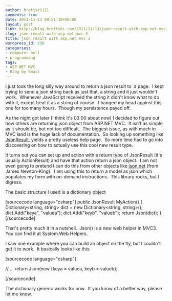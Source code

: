```yaml
---
author: brettski111
comments: true
date: 2011-11-13 09:51:10+00:00
layout: post
link: http://blog.brettski.com/2011/11/13/json-result-with-asp-net-mvc-3/
slug: json-result-with-asp-net-mvc-3
title: json result with asp.net mvc 3
wordpress_id: 550
categories:
- computer hell
- programming
tags:
- ASP.NET MVC
- Blog by Email
---
```


I just took the long silly way around to return a json result to  a page.  I kept trying to send a json string back as just that, a string and it just wouldn't work.  Whenever JavaScript received the string it didn't know what to do with it, except treat it as a string of course.  I banged my head against this one for too many hours.  Though my persistence payed off.

As the night got later (I think it's 03:00 about now) I decided to figure out how others are returning json object from ASP.NET MVC.  It isn't as simple as it should be, but not too difficult.  The biggest issue, as with much in MVC land is the huge lack of documentation.  So looking up something like [JsonResult](http://msdn.microsoft.com/en-us/library/system.web.mvc.jsonresult.aspx), yields a pretty useless help page.  So more time had to go into discovering on how to actually use this cool new result type.

It turns out you can set up and action with a return type of JsonResult (it's usually ActionResult) and have that action return a json object.  I am not even going to pretend I can do this from other objects like [json.net](http://james.newtonking.com/pages/json-net.aspx) (from James Newton-King).  I am using this to return a model as json which populates my form with on-demand instructions.  This library rocks, but I digress.

The basic structure I used is a dictionary object

[sourcecode language="csharp"]
public JsonResult MyAction()
{
  Dictionary<string, string> dict = new Dictionary<string, string>();
  dict.Add("keya", "valuea");
  dict.Add("keyb", "valueb");
  return Json(dict);
}
[/sourcecode]

That's pretty much it in a nutshell.  Json() is a new web helper in MVC3.  You can find it at System.Web.Helpers.

I saw one example where you can build an object on the fly, but I couldn't get it to work.  It basically looks like this:

[sourcecode language="csharp"]

//....
return Json(new {keya = valuea, keyb = valueb};

[/sourcecode]

The dictionary generic works for now.  If you know of a better way, please let me know.
